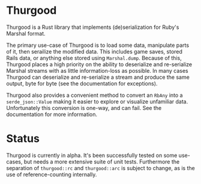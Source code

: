 # Thurgood
Thurgood is a Rust library that implements (de)serialization for Ruby's Marshal format.

The primary use-case of Thurgood is to load some data, manipulate parts of it, then serailize
the modified data. This includes game saves, stored Rails data, or anything else stored
using `Marshal.dump`. Because of this, Thurgood places a high priority on the ability to
deserialize and re-serialize Marshal streams with as little information-loss as possible.
In many cases Thurgood can deserialize and re-serialize a stream and produce the same output,
byte for byte (see the documentation for exceptions).

Thurgood also provides a convenient method to convert an `RbAny` into a `serde_json::Value`
making it easier to explore or visualize unfamiliar data. Unfortunately this conversion is
one-way, and can fail. See the documentation for more information.

# Status
Thurgood is currently in alpha. It's been successfully tested on some use-cases, but needs
a more extensive suite of unit tests. Furthermore the separation of `thurgood::rc` and
`thurgood::arc` is subject to change, as is the use of reference-counting internally.

